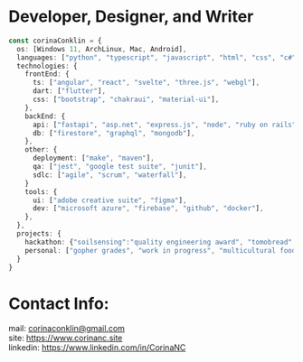 # Developer, Designer, and Writer
```ts
const corinaConklin = {
  os: [Windows 11, ArchLinux, Mac, Android],
  languages: ["python", "typescript", "javascript", "html", "css", "c#", "java", "c++", "elixir", "ocaml", "SQL" ],
  technologies: {
    frontEnd: {
      ts: ["angular", "react", "svelte", "three.js", "webgl"],
      dart: ["flutter"],
      css: ["bootstrap", "chakraui", "material-ui"],
    },
    backEnd: {
      api: ["fastapi", "asp.net", "express.js", "node", "ruby on rails", "phoenix"],
      db: ["firestore", "graphql", "mongodb"],
    },
    other: {
      deployment: ["make", "maven"],
      qa: ["jest", "google test suite", "junit"],
      sdlc: ["agile", "scrum", "waterfall"],
    }
    tools: {
      ui: ["adobe creative suite", "figma"],
      dev: ["microsoft azure", "firebase", "github", "docker"],
    },
  },
  projects: {
    hackathon: {"soilsensing":"quality engineering award", "tomobread":"hackers' choice award", "ingrained":null},
    personal: ["gopher grades", "work in progress", "multicultural food club", "fishy data", "musical linguistics", "gopher voting"],
  }
}
```
# Contact Info:
mail: corinaconklin@gmail.com <br />
site: https://www.corinanc.site <br />
linkedin: https://www.linkedin.com/in/CorinaNC <br />
